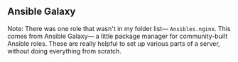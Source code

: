 ## Ansible Galaxy

Note:
There was one role that wasn't in my folder list— `Ansibles.nginx`. This comes from Ansible Galaxy— a little package manager for community-built Ansible roles. These are really helpful to set up various parts of a server, without doing everything from scratch.

